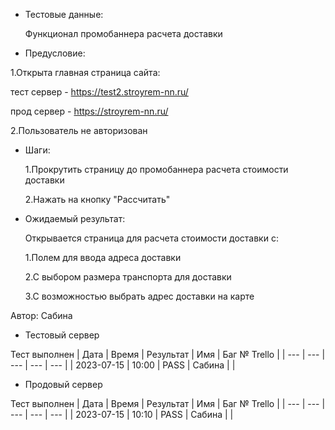 * Тестовые данные:

   Функционал промобаннера расчета доставки
 
* Предусловие:

 1.Открыта главная страница сайта:
 
 тест сервер - https://test2.stroyrem-nn.ru/
 
 прод сервер - https://stroyrem-nn.ru/
 
 2.Пользователь не авторизован
 
* Шаги:

  1.Прокрутить страницу до промобаннера расчета стоимости доставки
  
  2.Нажать на кнопку "Рассчитать"

* Ожидаемый результат:

   Открывается страница для расчета стоимости доставки с:
   
   1.Полем для ввода адреса доставки
   
   2.С выбором размера транспорта для доставки
   
   3.С возможностью выбрать адрес доставки на карте


Автор: Сабина

* Тестовый сервер 

Тест выполнен
| Дата | Время | Результат | Имя | Баг № Trello |
| --- | --- | --- | --- | --- |
| 2023-07-15 | 10:00 | PASS | Сабина |  | 

* Продовый сервер

Тест выполнен
| Дата | Время | Результат | Имя | Баг № Trello |
| --- | --- | --- | --- | --- |
| 2023-07-15 | 10:10 | PASS | Сабина |  | 
